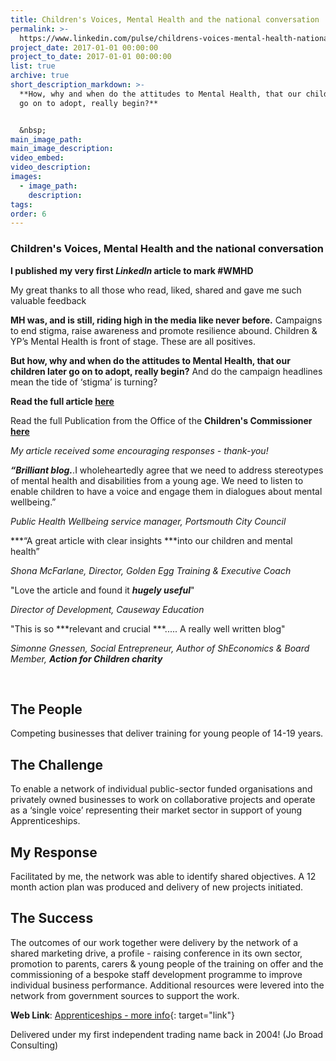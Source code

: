 ```yaml
---
title: Children's Voices, Mental Health and the national conversation
permalink: >-
  https://www.linkedin.com/pulse/childrens-voices-mental-health-national-conversation-jo-broad/
project_date: 2017-01-01 00:00:00
project_to_date: 2017-01-01 00:00:00
list: true
archive: true
short_description_markdown: >-
  **How, why and when do the attitudes to Mental Health, that our children later
  go on to adopt, really begin?**


  &nbsp;
main_image_path:
main_image_description:
video_embed:
video_description:
images:
  - image_path:
    description:
tags:
order: 6
---
```

### **Children's Voices, Mental Health and the national conversation**

**I published my very first *LinkedIn* article to mark \#WMHD**

My great thanks to all those who read, liked, shared and gave me such valuable feedback

**MH was, and is still, riding high in the media like never before.** Campaigns to end stigma, raise awareness and promote resilience abound. Children & YP’s Mental Health is front of stage. These are all positives.

**But how, why and when do the attitudes to Mental Health, that our children later go on to adopt, really begin?** And do the campaign headlines mean the tide of ‘stigma’ is turning?

**Read the full article [here](https://www.linkedin.com/pulse/childrens-voices-mental-health-national-conversation-jo-broad/)&nbsp;**

Read the full Publication from the Office of the **Children's Commissioner [here](https://www.childrenscommissioner.gov.uk/wp-content/uploads/2017/10/Voices-Mental-health-needs-1_0.pdf)**

*My article received some encouraging responses - thank-you\!*

***“Brilliant blog.***.I wholeheartedly agree that we need to address stereotypes of mental health and disabilities from a young age. We need to listen to enable children to have a voice and engage them in dialogues about mental wellbeing.”

*Public Health Wellbeing service manager, Portsmouth City Council*

***“A great article with clear insights ***into our children and mental health”&nbsp;

*Shona McFarlane, Director, Golden Egg Training & Executive Coach*

"Love the article and found it ***hugely useful***"

*Director of Development, Causeway Education*

"This is so ***relevant and crucial ***..... A really well written blog"

*Simonne Gnessen, Social Entrepreneur, Author of ShEconomics & Board Member,&nbsp;**Action for Children charity***

&nbsp;

## The People

Competing businesses that deliver training for young people of 14-19 years.

## The Challenge

To enable a network of individual public-sector funded organisations and privately owned businesses to work on collaborative projects and operate as a ‘single voice’ representing their market sector in support of young Apprenticeships.

## My Response

Facilitated by me, the network was able to identify shared objectives. A 12 month action plan was produced and delivery of new projects initiated.

## The Success

The outcomes of our work together were delivery by the network of a shared marketing drive, a profile - raising conference in its own sector, promotion to parents, carers & young people of the training on offer and the commissioning of a bespoke staff development programme to improve individual business performance. Additional resources were levered into the network from government sources to support the work.

**Web Link**\: [Apprenticeships - more info](https://www.gov.uk/government/topical-events/national-apprenticeship-week-2019/about){: target="link"}

Delivered under my first independent trading name back in 2004\! (Jo Broad Consulting)
